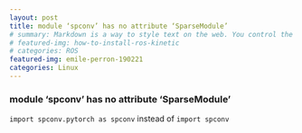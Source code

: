 ```yaml
---
layout: post
title: module ‘spconv’ has no attribute ‘SparseModule’
# summary: Markdown is a way to style text on the web. You control the display of the document; formating words as bold or italic, adding images, and creating lists are just a few of the things we can do with Markdown. Mostly, Markdown is just regular text with a few non-alphabetic characters thrown in.
# featured-img: how-to-install-ros-kinetic
# categories: ROS
featured-img: emile-perron-190221
categories: Linux
---
```


### module ‘spconv’ has no attribute ‘SparseModule’

``import spconv.pytorch as spconv`` instead of ``import spconv``